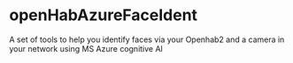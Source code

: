 # openHabAzureFaceIdent
A set of tools to help you identify faces via your Openhab2 and a camera in your network using MS Azure cognitive AI
